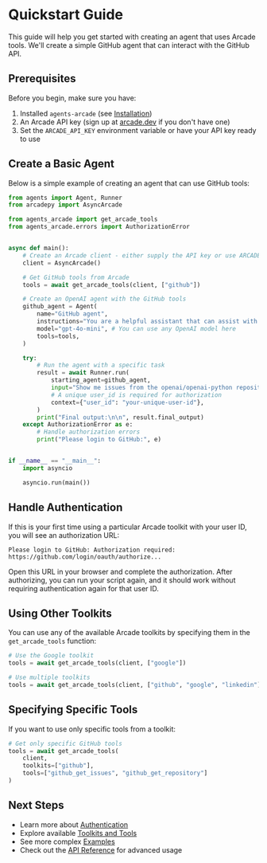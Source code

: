 # Quickstart Guide

This guide will help you get started with creating an agent that uses Arcade tools. We'll create a simple GitHub agent that can interact with the GitHub API.

## Prerequisites

Before you begin, make sure you have:

1. Installed `agents-arcade` (see [Installation](installation.md))
2. An Arcade API key (sign up at [arcade.dev](https://arcade.dev) if you don't have one)
3. Set the `ARCADE_API_KEY` environment variable or have your API key ready to use

## Create a Basic Agent

Below is a simple example of creating an agent that can use GitHub tools:

```python
from agents import Agent, Runner
from arcadepy import AsyncArcade

from agents_arcade import get_arcade_tools
from agents_arcade.errors import AuthorizationError


async def main():
    # Create an Arcade client - either supply the API key or use ARCADE_API_KEY env var
    client = AsyncArcade()

    # Get GitHub tools from Arcade
    tools = await get_arcade_tools(client, ["github"])

    # Create an OpenAI agent with the GitHub tools
    github_agent = Agent(
        name="GitHub agent",
        instructions="You are a helpful assistant that can assist with GitHub API calls.",
        model="gpt-4o-mini", # You can use any OpenAI model here
        tools=tools,
    )

    try:
        # Run the agent with a specific task
        result = await Runner.run(
            starting_agent=github_agent,
            input="Show me issues from the openai/openai-python repository",
            # A unique user_id is required for authorization
            context={"user_id": "your-unique-user-id"},
        )
        print("Final output:\n\n", result.final_output)
    except AuthorizationError as e:
        # Handle authorization errors
        print("Please login to GitHub:", e)


if __name__ == "__main__":
    import asyncio

    asyncio.run(main())
```

## Handle Authentication

If this is your first time using a particular Arcade toolkit with your user ID, you will see an authorization URL:

```
Please login to GitHub: Authorization required: https://github.com/login/oauth/authorize...
```

Open this URL in your browser and complete the authorization. After authorizing, you can run your script again, and it should work without requiring authentication again for that user ID.

## Using Other Toolkits

You can use any of the available Arcade toolkits by specifying them in the `get_arcade_tools` function:

```python
# Use the Google toolkit
tools = await get_arcade_tools(client, ["google"])

# Use multiple toolkits
tools = await get_arcade_tools(client, ["github", "google", "linkedin"])
```

## Specifying Specific Tools

If you want to use only specific tools from a toolkit:

```python
# Get only specific GitHub tools
tools = await get_arcade_tools(
    client,
    toolkits=["github"],
    tools=["github_get_issues", "github_get_repository"]
)
```

## Next Steps

-   Learn more about [Authentication](authentication.md)
-   Explore available [Toolkits and Tools](../guides/toolkits.md)
-   See more complex [Examples](../examples/github.md)
-   Check out the [API Reference](../api/tools.md) for advanced usage
